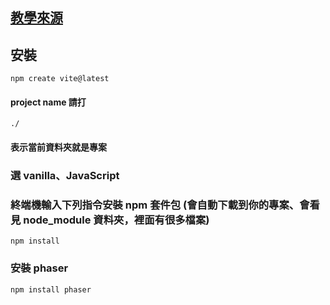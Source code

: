 ## [教學來源](https://www.youtube.com/watch?v=0qtg-9M3peI&t=410s)
## 安裝

`npm create vite@latest`

#### project name 請打
`./` 
#### 表示當前資料夾就是專案

### 選 vanilla、JavaScript

### 終端機輸入下列指令安裝 npm 套件包 (會自動下載到你的專案、會看見 node_module 資料夾，裡面有很多檔案)

`npm install`

### 安裝 phaser

`npm install phaser`
